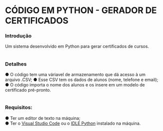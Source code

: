 # CÓDIGO EM PYTHON - GERADOR DE CERTIFICADOS

<h3>Introdução</h3>
Um sistema desenvolvido em Python para gerar certificados de cursos.

# <h3>Detalhes <br>
 ● O código tem uma váriavel de armazenamento que dá acesso à um arquivo .CSV;
 ● Esse CSV tem os dados de alunos (nome, telefone e email);
 ● O código importa o nome dos alunos e os insere em um modelo de certificado pré-pronto.


# <h3>Requisitos:
 ● Ter um editor de texto na máquina; <br>
 ● Ter o <a href="https://code.visualstudio.com/download">Visual Studio Code</a> ou o <a href="https://www.python.org/downloads/">IDLE Python</a> instalado na máquina.</h3>
